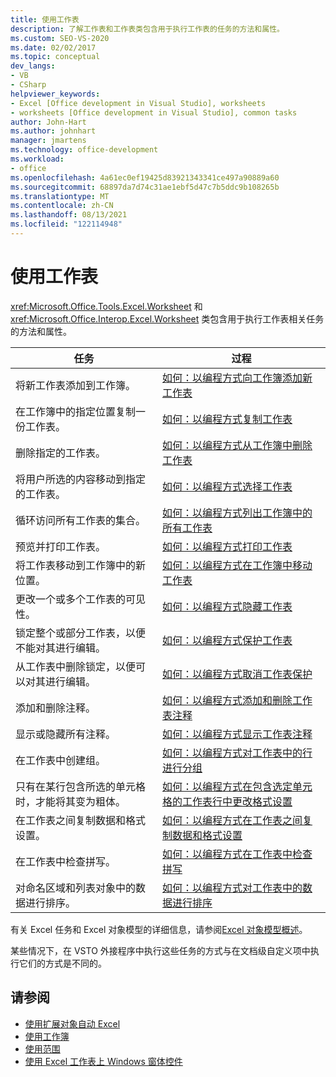 ```yaml
---
title: 使用工作表
description: 了解工作表和工作表类包含用于执行工作表的任务的方法和属性。
ms.custom: SEO-VS-2020
ms.date: 02/02/2017
ms.topic: conceptual
dev_langs:
- VB
- CSharp
helpviewer_keywords:
- Excel [Office development in Visual Studio], worksheets
- worksheets [Office development in Visual Studio], common tasks
author: John-Hart
ms.author: johnhart
manager: jmartens
ms.technology: office-development
ms.workload:
- office
ms.openlocfilehash: 4a61ec0ef19425d83921343341ce497a90889a60
ms.sourcegitcommit: 68897da7d74c31ae1ebf5d47c7b5ddc9b108265b
ms.translationtype: MT
ms.contentlocale: zh-CN
ms.lasthandoff: 08/13/2021
ms.locfileid: "122114948"
---
```

# <a name="work-with-worksheets"></a>使用工作表
  <xref:Microsoft.Office.Tools.Excel.Worksheet> 和 <xref:Microsoft.Office.Interop.Excel.Worksheet> 类包含用于执行工作表相关任务的方法和属性。

|任务|过程|
|----------|---------------|
|将新工作表添加到工作簿。|[如何：以编程方式向工作簿添加新工作表](../vsto/how-to-programmatically-add-new-worksheets-to-workbooks.md)|
|在工作簿中的指定位置复制一份工作表。|[如何：以编程方式复制工作表](../vsto/how-to-programmatically-copy-worksheets.md)|
|删除指定的工作表。|[如何：以编程方式从工作簿中删除工作表](../vsto/how-to-programmatically-delete-worksheets-from-workbooks.md)|
|将用户所选的内容移动到指定的工作表。|[如何：以编程方式选择工作表](../vsto/how-to-programmatically-select-worksheets.md)|
|循环访问所有工作表的集合。|[如何：以编程方式列出工作簿中的所有工作表](../vsto/how-to-programmatically-list-all-worksheets-in-a-workbook.md)|
|预览并打印工作表。|[如何：以编程方式打印工作表](../vsto/how-to-programmatically-print-worksheets.md)|
|将工作表移动到工作簿中的新位置。|[如何：以编程方式在工作簿中移动工作表](../vsto/how-to-programmatically-move-worksheets-within-workbooks.md)|
|更改一个或多个工作表的可见性。|[如何：以编程方式隐藏工作表](../vsto/how-to-programmatically-hide-worksheets.md)|
|锁定整个或部分工作表，以便不能对其进行编辑。|[如何：以编程方式保护工作表](../vsto/how-to-programmatically-protect-worksheets.md)|
|从工作表中删除锁定，以便可以对其进行编辑。|[如何：以编程方式取消工作表保护](../vsto/how-to-programmatically-remove-protection-from-worksheets.md)|
|添加和删除注释。|[如何：以编程方式添加和删除工作表注释](../vsto/how-to-programmatically-add-and-delete-worksheet-comments.md)|
|显示或隐藏所有注释。|[如何：以编程方式显示工作表注释](../vsto/how-to-programmatically-display-worksheet-comments.md)|
|在工作表中创建组。|[如何：以编程方式对工作表中的行进行分组](../vsto/how-to-programmatically-group-rows-in-a-worksheet.md)|
|只有在某行包含所选的单元格时，才能将其变为粗体。|[如何：以编程方式在包含选定单元格的工作表行中更改格式设置](../vsto/how-to-programmatically-change-formatting-in-worksheet-rows-containing-selected-cells.md)|
|在工作表之间复制数据和格式设置。|[如何：以编程方式在工作表之间复制数据和格式设置](../vsto/how-to-programmatically-copy-data-and-formatting-across-worksheets.md)|
|在工作表中检查拼写。|[如何：以编程方式在工作表中检查拼写](../vsto/how-to-programmatically-check-spelling-in-worksheets.md)|
|对命名区域和列表对象中的数据进行排序。|[如何：以编程方式对工作表中的数据进行排序](../vsto/how-to-programmatically-sort-data-in-worksheets.md)|

 有关 Excel 任务和 Excel 对象模型的详细信息，请参阅[Excel 对象模型概述](../vsto/excel-object-model-overview.md)。

 某些情况下，在 VSTO 外接程序中执行这些任务的方式与在文档级自定义项中执行它们的方式是不同的。

## <a name="see-also"></a>请参阅
- [使用扩展对象自动 Excel](../vsto/automating-excel-by-using-extended-objects.md)
- [使用工作簿](../vsto/working-with-workbooks.md)
- [使用范围](../vsto/working-with-ranges.md)
- [使用 Excel 工作表上 Windows 窗体控件](../vsto/using-windows-forms-controls-on-excel-worksheets.md)
